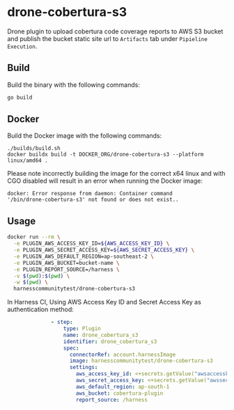 # drone-cobertura-s3

Drone plugin to upload cobertura code coverage reports to AWS S3 bucket and publish the bucket static site url to `Artifacts` tab under `Pipieline Execution`.

## Build

Build the binary with the following commands:

```bash
go build
```

## Docker

Build the Docker image with the following commands:

```
./builds/build.sh
docker buildx build -t DOCKER_ORG/drone-cobertura-s3 --platform linux/amd64 .
```

Please note incorrectly building the image for the correct x64 linux and with
CGO disabled will result in an error when running the Docker image:

```
docker: Error response from daemon: Container command
'/bin/drone-cobertura-s3' not found or does not exist..
```

## Usage

```bash
docker run --rm \
  -e PLUGIN_AWS_ACCESS_KEY_ID=${AWS_ACCESS_KEY_ID} \
  -e PLUGIN_AWS_SECRET_ACCESS_KEY=${AWS_SECRET_ACCESS_KEY} \
  -e PLUGIN_AWS_DEFAULT_REGION=ap-southeast-2 \
  -e PLUGIN_AWS_BUCKET=bucket-name \
  -e PLUGIN_REPORT_SOURCE=/harness \
  -v $(pwd):$(pwd) \
  -w $(pwd) \
  harnesscommunitytest/drone-cobertura-s3
```



In Harness CI,
Using AWS Access Key ID and Secret Access Key as authentication method:
```yaml
              - step:
                  type: Plugin
                  name: drone_cobertura_s3
                  identifier: drone_cobertura_s3
                  spec:
                    connectorRef: account.harnessImage
                    image: harnesscommunitytest/drone-cobertura-s3
                    settings:
                      aws_access_key_id: <+secrets.getValue("awsaccesskeyid")>
                      aws_secret_access_key: <+secrets.getValue("awssecretaccesskey")>
                      aws_default_region: ap-south-1
                      aws_bucket: cobertura-plugin
                      report_source: /harness
```
